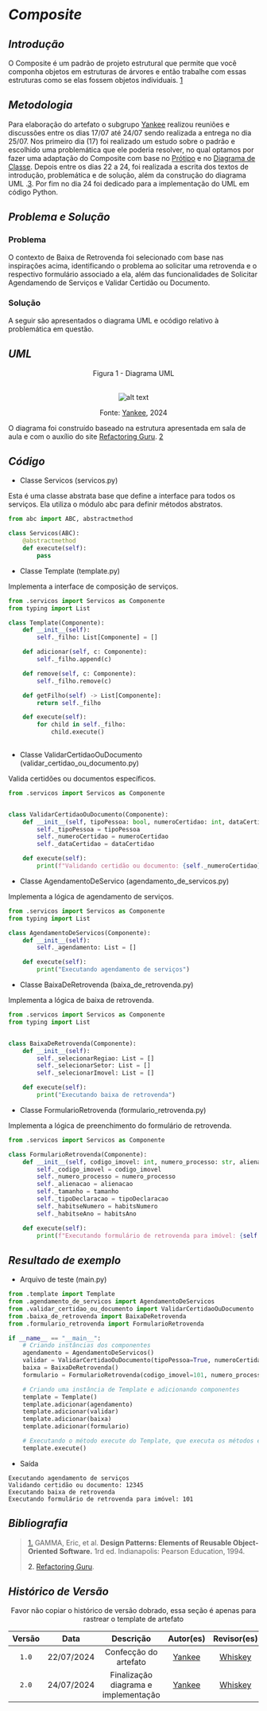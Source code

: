 # <a> *Composite* </a>

## <a>*Introdução*</a>

O Composite é um padrão de projeto estrutural que permite que você componha objetos em estruturas de árvores e então trabalhe com essas estruturas como se elas fossem objetos individuais. <a id='anchor1'>[1](#ref1)</a>

## <a>*Metodologia*</a>

Para elaboração do artefato o subgrupo [Yankee](../../Subgrupos/Yankee.md) realizou reuniões e discussões entre os dias 17/07 até 24/07 sendo realizada a entrega no dia 25/07. Nos primeiro dia (17) foi realizado um estudo sobre o padrão e escolhido uma problemática que ele poderia resolver, no qual optamos por fazer uma adaptação do Composite com base no [Prótipo](../../Base/DesignSprint/prototipo.md) e no [Diagrama de Classe](../../Modelagem/ModelagemEstatica/DiagramaDeClasses.md). Depois entre os dias 22 a 24, foi realizada a escrita dos textos de introdução, problemática e de solução, além da construção do diagrama UML .<a id='anchor3'>[3](#ref3)</a>. Por fim no dia 24 foi dedicado para a implementação do UML em código Python.


## <a>*Problema e Solução*</a>

### Problema

O contexto de Baixa de Retrovenda foi selecionado com base nas inspirações acima, identificando o problema ao solicitar uma retrovenda e o respectivo formulário associado a ela, além das funcionalidades de Solicitar Agendamendo de Serviços e Validar Certidão ou Documento. 

### Solução

A seguir são apresentados o diagrama UML e ocódigo relativo à problemática em questão. 

## <a>*UML*</a>

<center>
 <a id='ref2'>Figura 1 - Diagrama UML </a>

<br> ![alt text](../../Assets/DiagramaUML/GoFComposite.png) <br>

<font>Fonte: <a>[Yankee](../../Subgrupos/Yankee.md)</a>, 2024</font>

</center>

O diagrama foi construído baseado na estrutura apresentada em sala de aula e com o auxílio do site [Refactoring Guru](https://refactoring.guru/pt-br/design-patterns/observer). <a id='anchor2'>[2](#ref2)</a>


## <a>*Código*</a>

* Classe Servicos (servicos.py) 

Esta é uma classe abstrata base que define a interface para todos os serviços. Ela utiliza o módulo abc para definir métodos abstratos.

```python
from abc import ABC, abstractmethod

class Servicos(ABC):
    @abstractmethod
    def execute(self):
        pass

```

* Classe Template (template.py)

Implementa a interface de composição de serviços.

```python
from .servicos import Servicos as Componente
from typing import List

class Template(Componente):
    def __init__(self):
        self._filho: List[Componente] = []

    def adicionar(self, c: Componente):
        self._filho.append(c)

    def remove(self, c: Componente):
        self._filho.remove(c)

    def getFilho(self) -> List[Componente]:
        return self._filho

    def execute(self):
        for child in self._filho:
            child.execute()
            
```

* Classe ValidarCertidaoOuDocumento (validar_certidao_ou_documento.py)

Valida certidões ou documentos específicos.

```python
from .servicos import Servicos as Componente


class ValidarCertidaoOuDocumento(Componente):
    def __init__(self, tipoPessoa: bool, numeroCertidao: int, dataCertidao: str):
        self._tipoPessoa = tipoPessoa
        self._numeroCertidao = numeroCertidao
        self._dataCertidao = dataCertidao

    def execute(self):
        print(f"Validando certidão ou documento: {self._numeroCertidao}")
```

* Classe AgendamentoDeServico (agendamento_de_servicos.py)

 Implementa a lógica de agendamento de serviços.

```python
from .servicos import Servicos as Componente
from typing import List

class AgendamentoDeServicos(Componente):
    def __init__(self):
        self._agendamento: List = []

    def execute(self):
        print("Executando agendamento de serviços")
```

* Classe BaixaDeRetrovenda (baixa_de_retrovenda.py)

Implementa a lógica de baixa de retrovenda.

```python
from .servicos import Servicos as Componente
from typing import List


class BaixaDeRetrovenda(Componente):
    def __init__(self):
        self._selecionarRegiao: List = []
        self._selecionarSetor: List = []
        self._selecionarImovel: List = []

    def execute(self):
        print("Executando baixa de retrovenda")
```

* Classe FormularioRetrovenda (formulario_retrovenda.py)

Implementa a lógica de preenchimento do formulário de retrovenda.

```python
from .servicos import Servicos as Componente

class FormularioRetrovenda(Componente):
    def __init__(self, codigo_imovel: int, numero_processo: str, alienacao: str, tamanho: int, tipoDeclaracao: bool, habitsNumero: int, habitsAno: int):
        self._codigo_imovel = codigo_imovel
        self._numero_processo = numero_processo
        self._alienacao = alienacao
        self._tamanho = tamanho
        self._tipoDeclaracao = tipoDeclaracao
        self._habitseNumero = habitsNumero
        self._habitseAno = habitsAno

    def execute(self):
        print(f"Executando formulário de retrovenda para imóvel: {self._codigo_imovel}")
```

## <a>*Resultado de exemplo*</a>

* Arquivo de teste (main.py)
```python
from .template import Template
from .agendamento_de_servicos import AgendamentoDeServicos
from .validar_certidao_ou_documento import ValidarCertidaoOuDocumento
from .baixa_de_retrovenda import BaixaDeRetrovenda
from .formulario_retrovenda import FormularioRetrovenda

if __name__ == "__main__":
    # Criando instâncias dos componentes
    agendamento = AgendamentoDeServicos()
    validar = ValidarCertidaoOuDocumento(tipoPessoa=True, numeroCertidao=12345, dataCertidao="01/01/2020")
    baixa = BaixaDeRetrovenda()
    formulario = FormularioRetrovenda(codigo_imovel=101, numero_processo="AB123", alienacao="Venda", tamanho=200, tipoDeclaracao=True, habitsNumero=456, habitsAno=2021)

    # Criando uma instância de Template e adicionando componentes
    template = Template()
    template.adicionar(agendamento)
    template.adicionar(validar)
    template.adicionar(baixa)
    template.adicionar(formulario)

    # Executando o método execute do Template, que executa os métodos execute de todos os seus filhos
    template.execute()
```

* Saída
```
Executando agendamento de serviços
Validando certidão ou documento: 12345
Executando baixa de retrovenda
Executando formulário de retrovenda para imóvel: 101
```

## <a>*Bibliografia*</a>

> <a id='ref1'>[1.](#anchor1)</a> GAMMA, Eric, et al. **Design Patterns: Elements of Reusable Object-Oriented Software.** 1rd ed. Indianapolis: Pearson Education, 1994.
>
> <a id='ref2'>2. [Refactoring Guru](https://refactoring.guru/pt-br/design-patterns/composite).
>

## <a>*Histórico de Versão*</a>

<Center>

Favor não copiar o histórico de versão dobrado, essa seção é apenas para rastrear o template de artefato

| Versão |    Data    |       Descrição       | Autor(es) | Revisor(es) |
| :----: | :--------: | :-------------------: | :-------: | :---------: |
| `1.0`  | 22/07/2024 | Confecção do artefato |   [Yankee](../../Subgrupos/Yankee.md)  |   [Whiskey](../../Subgrupos/Whiskey.md)   |
| `2.0`  | 24/07/2024 | Finalização diagrama e implementação |   [Yankee](../../Subgrupos/Yankee.md)  |   [Whiskey](../../Subgrupos/Whiskey.md)   |

</Center>